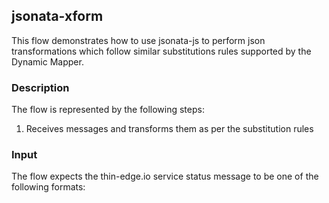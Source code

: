 ## jsonata-xform

This flow demonstrates how to use jsonata-js to perform json transformations which follow similar substitutions rules supported by the Dynamic Mapper.

### Description

The flow is represented by the following steps:

1. Receives messages and transforms them as per the substitution rules

### Input

The flow expects the thin-edge.io service status message to be one of the following formats:
